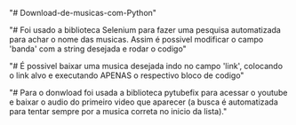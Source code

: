 "# Download-de-musicas-com-Python"

"# Foi usado a biblioteca Selenium para fazer uma pesquisa automatizada para achar o nome das musicas. Assim é possivel modificar o campo 'banda' com a string desejada e rodar o codigo"

"# É possivel baixar uma musica desejada indo no campo 'link', colocando o link alvo e executando APENAS o respectivo bloco de codigo"

"# Para o donwload foi usada a biblioteca pytubefix para acessar o youtube e baixar o audio do primeiro video que aparecer (a busca é automatizada para tentar sempre por a musica correta no inicio da lista)."
